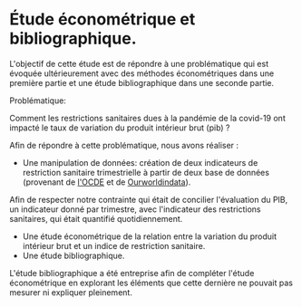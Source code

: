 # Étude économétrique et bibliographique.

L'objectif de cette étude est de répondre à une problématique qui est évoquée ultérieurement avec des méthodes économétriques dans une première partie et une étude bibliographique dans une seconde partie.

Problématique:

Comment les restrictions sanitaires dues à la pandémie de la covid-19 ont
impacté le taux de variation du produit intérieur brut (pib) ?

Afin de répondre à cette problématique, nous avons réaliser :

- Une manipulation de données: création de deux indicateurs de restriction sanitaire trimestrielle à partir de deux base de données (provenant de [l'OCDE](https://data.oecd.org/gdp/quarterly-gdp.htm#indicator-chart) et de [Ourworldindata](https://ourworldindata.org/covid-stringency-index)).

Afin de respecter notre contrainte qui était de concilier l'évaluation du PIB, un indicateur donné par trimestre, avec l'indicateur des restrictions sanitaires, qui était quantifié quotidiennement.
- Une étude économétrique de la relation entre la variation du produit intérieur brut et un indice de restriction sanitaire.
- Une étude bibliographique.

L'étude bibliographique a été entreprise afin de compléter l'étude économétrique en explorant les éléments que cette dernière ne pouvait pas mesurer ni expliquer pleinement.
